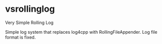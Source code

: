 # vsrollinglog
Very Simple Rolling Log

Simple log system that replaces log4cpp with RollingFileAppender.
Log file format is fixed.
